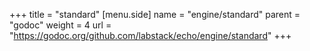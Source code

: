+++
title = "standard"
[menu.side]
  name = "engine/standard"
  parent = "godoc"
  weight = 4
  url = "https://godoc.org/github.com/labstack/echo/engine/standard"
+++
